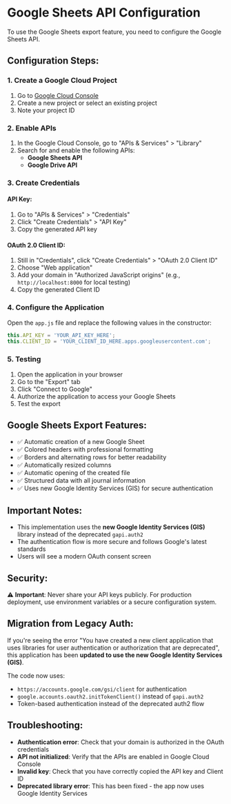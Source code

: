 # Google Sheets API Configuration

To use the Google Sheets export feature, you need to configure the Google Sheets API.

## Configuration Steps:

### 1. Create a Google Cloud Project
1. Go to [Google Cloud Console](https://console.cloud.google.com/)
2. Create a new project or select an existing project
3. Note your project ID

### 2. Enable APIs
1. In the Google Cloud Console, go to "APIs & Services" > "Library"
2. Search for and enable the following APIs:
   - **Google Sheets API**
   - **Google Drive API**

### 3. Create Credentials

#### API Key:
1. Go to "APIs & Services" > "Credentials"
2. Click "Create Credentials" > "API Key"
3. Copy the generated API key

#### OAuth 2.0 Client ID:
1. Still in "Credentials", click "Create Credentials" > "OAuth 2.0 Client ID"
2. Choose "Web application"
3. Add your domain in "Authorized JavaScript origins" (e.g., `http://localhost:8000` for local testing)
4. Copy the generated Client ID

### 4. Configure the Application

Open the `app.js` file and replace the following values in the constructor:

```javascript
this.API_KEY = 'YOUR_API_KEY_HERE';
this.CLIENT_ID = 'YOUR_CLIENT_ID_HERE.apps.googleusercontent.com';
```

### 5. Testing
1. Open the application in your browser
2. Go to the "Export" tab
3. Click "Connect to Google"
4. Authorize the application to access your Google Sheets
5. Test the export

## Google Sheets Export Features:

- ✅ Automatic creation of a new Google Sheet
- ✅ Colored headers with professional formatting
- ✅ Borders and alternating rows for better readability
- ✅ Automatically resized columns
- ✅ Automatic opening of the created file
- ✅ Structured data with all journal information
- ✅ Uses new Google Identity Services (GIS) for secure authentication

## Important Notes:

- This implementation uses the **new Google Identity Services (GIS)** library instead of the deprecated `gapi.auth2`
- The authentication flow is more secure and follows Google's latest standards
- Users will see a modern OAuth consent screen

## Security:

⚠️ **Important**: Never share your API keys publicly. For production deployment, use environment variables or a secure configuration system.

## Migration from Legacy Auth:

If you're seeing the error "You have created a new client application that uses libraries for user authentication or authorization that are deprecated", this application has been **updated to use the new Google Identity Services (GIS)**.

The code now uses:
- `https://accounts.google.com/gsi/client` for authentication
- `google.accounts.oauth2.initTokenClient()` instead of `gapi.auth2`
- Token-based authentication instead of the deprecated auth2 flow

## Troubleshooting:

- **Authentication error**: Check that your domain is authorized in the OAuth credentials
- **API not initialized**: Verify that the APIs are enabled in Google Cloud Console
- **Invalid key**: Check that you have correctly copied the API key and Client ID
- **Deprecated library error**: This has been fixed - the app now uses Google Identity Services
